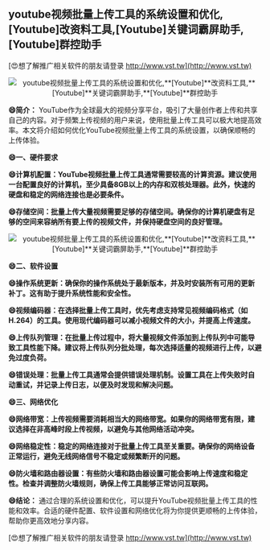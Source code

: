 ## **youtube视频批量上传工具的系统设置和优化,**[Youtube]**改资料工具,**[Youtube]**关键词霸屏助手,**[Youtube]**群控助手**

[😍想了解推广相关软件的朋友请登录 http://www.vst.tw](http://www.vst.tw)

 <center><img src="https://vst.tw/MP4/tuiguang/png/0.png" alt="youtube视频批量上传工具的系统设置和优化,**[Youtube]**改资料工具,**[Youtube]**关键词霸屏助手,**[Youtube]**群控助手"></center>

**😄简介：**
YouTube作为全球最大的视频分享平台，吸引了大量创作者上传和共享自己的内容。对于频繁上传视频的用户来说，使用批量上传工具可以极大地提高效率。本文将介绍如何优化YouTube视频批量上传工具的系统设置，以确保顺畅的上传体验。

**😄一、硬件要求**

**😄计算机配置：YouTube视频批量上传工具通常需要较高的计算资源。建议使用一台配置良好的计算机，至少具备8GB以上的内存和双核处理器。此外，快速的硬盘和稳定的网络连接也是必要条件。**

**😄存储空间：批量上传大量视频需要足够的存储空间。确保你的计算机硬盘有足够的空间来容纳所有要上传的视频文件，并保持硬盘空间的良好管理。**

 <center><img src="https://vst.tw/MP4/tuiguang/png/6.png" alt="youtube视频批量上传工具的系统设置和优化,**[Youtube]**改资料工具,**[Youtube]**关键词霸屏助手,**[Youtube]**群控助手"></center>

**😄二、软件设置**

**😄操作系统更新：确保你的操作系统处于最新版本，并及时安装所有可用的更新补丁。这有助于提升系统性能和安全性。**

**😄视频编码器：在选择批量上传工具时，优先考虑支持常见视频编码格式（如H.264）的工具。使用现代编码器可以减小视频文件的大小，并提高上传速度。**

**😄上传队列管理：在批量上传过程中，将大量视频文件添加到上传队列中可能导致工具性能下降。建议将上传队列分批处理，每次选择适量的视频进行上传，以避免过度负荷。**

**😄错误处理：批量上传工具通常会提供错误处理机制。设置工具在上传失败时自动重试，并记录上传日志，以便及时发现和解决问题。**

**😄三、网络优化**

**😄网络带宽：上传视频需要消耗相当大的网络带宽。如果你的网络带宽有限，建议选择在非高峰时段上传视频，以避免与其他网络活动冲突。**

**😄网络稳定性：稳定的网络连接对于批量上传工具至关重要。确保你的网络设备正常运行，避免无线网络信号不稳定或频繁断开的问题。**

**😄防火墙和路由器设置：有些防火墙和路由器设置可能会影响上传速度和稳定性。检查并调整防火墙规则，确保上传工具能够正常访问互联网。**

**😄结论：**
通过合理的系统设置和优化，可以提升YouTube视频批量上传工具的性能和效率。合适的硬件配置、软件设置和网络优化将为你提供更顺畅的上传体验，帮助你更高效地分享内容。

[😍想了解推广相关软件的朋友请登录 http://www.vst.tw](http://www.vst.tw)



